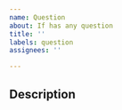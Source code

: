 ```yaml
---
name: Question
about: If has any question
title: ''
labels: question
assignees: ''

---
```


## Description
<!-- Detailed description of the issue -->
